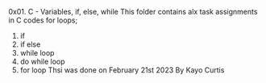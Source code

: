 0x01. C - Variables, if, else, while
This folder contains alx task assignments in C codes for loops;
1. if
2. if else
3. while loop
4. do while loop
5. for loop 
Thsi was done on February 21st 2023
By Kayo Curtis
